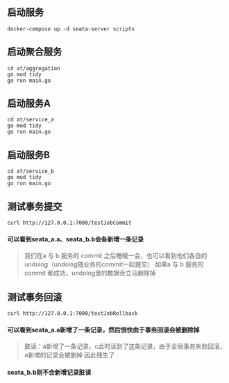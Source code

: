 ## 启动服务

```shell
docker-compose up -d seata-server scripts
```

## 启动聚合服务

```shell
cd at/aggregation
go mod tidy
go run main.go
```

## 启动服务A

```shell
cd at/service_a
go mod tidy
go run main.go
```

## 启动服务B

```shell
cd at/service_b
go mod tidy
go run main.go
```

## 测试事务提交
```shell
curl http://127.0.0.1:7000/testJobCommit
```

#### 可以看到seata_a.a、seata_b.b会各新增一条记录

> 我们在a 与 b 服务的 commit 之后睡眠一会，也可以看到他们各自的undolog（undolog随业务的commit一起提交）
> 如果a 与 b 服务的 commit 都成功，undolog里的数据会立马删除掉

## 测试事务回滚
```shell
curl http://127.0.0.1:7000/testJobRollback
```

#### 可以看到seata_a.a新增了一条记录，然后很快由于事务回滚会被删除掉

> 脏读：a新增了一条记录，c此时读到了这条记录，由于全局事务失败回滚，a新增的记录会被删掉
> 因此残生了 

#### seata_b.b则不会新增记录脏读